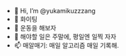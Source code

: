 - 👋 Hi, I’m @yukamikuzzzang
- 👀 화이팅
- 🌱 운동을 해보자
- 💞️ 해야할 일은 주말에, 평일엔 일찍 자자
- 📫 매알매기: 매일 알고리즘 매일 기록해.

<!---
yukamikuzzzang/yukamikuzzzang is a ✨ special ✨ repository because its `README.md` (this file) appears on your GitHub profile.
You can click the Preview link to take a look at your changes. Amen.
--->
